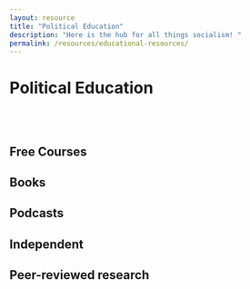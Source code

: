 ```yaml
---
layout: resource
title: "Political Education"
description: "Here is the hub for all things socialism! "
permalink: /resources/educational-resources/
---
```


# Political Education

<br>
<br>

## Free Courses

## Books

## Podcasts

## Independent

## Peer-reviewed research
